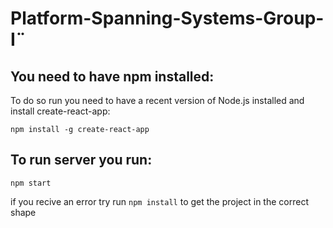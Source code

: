 # Platform-Spanning-Systems-Group-I¨

## You need to have npm installed:
To do so run you need to have a recent version of Node.js installed and install create-react-app: 
```
npm install -g create-react-app
```

## To run server you run:
```
npm start
```
if you recive an error try run ``` npm install ``` to get the project in the correct shape
